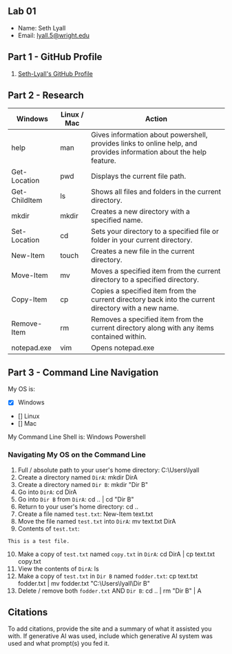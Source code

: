 ## Lab 01

- Name: Seth Lyall
- Email: lyall.5@wright.edu

## Part 1 - GitHub Profile

1. [Seth-Lyall's GitHub Profile](FIXTHISURL-https://github.com/Seth-Lyall)

## Part 2 - Research

| Windows | Linux / Mac | Action |
| ---     | ---         | ---    |
| help    | man         |Gives information about powershell, provides links to online help, and provides information about the help feature.|
| Get-Location | pwd    |Displays the current file path.|
| Get-ChildItem | ls    |Shows all files and folders in the current directory.|
| mkdir   | mkdir       |Creates a new directory with a specified name.|
| Set-Location | cd     |Sets your directory to a specified file or folder in your current directory.|
| New-Item | touch      |Creates a new file in the current directory.|
| Move-Item | mv        |Moves a specified item from the current directory to a specified directory.|
| Copy-Item | cp        |Copies a specified item from the current directory back into the current directory with a new name.|
| Remove-Item | rm      |Removes a specified item from the current directory along with any items contained within.|
| notepad.exe | vim     |Opens notepad.exe|

## Part 3 - Command Line Navigation

My OS is:
- [x] Windows
- [] Linux
- [] Mac

My Command Line Shell is: Windows Powershell

### Navigating My OS on the Command Line

1. Full / absolute path to your user's home directory: C:\Users\lyall
2. Create a directory named `DirA`: mkdir DirA
3. Create a directory named `Dir B`: mkdir "Dir B"
4. Go into `DirA`: cd DirA
5. Go into `Dir B` from `DirA`: cd .. | cd "Dir B"
6. Return to your user's home directory: cd ..
7. Create a file named `test.txt`: New-Item text.txt
8. Move the file named `test.txt` into `DirA`: mv text.txt DirA
9. Contents of `test.txt`:
```
This is a test file.
```
10. Make a copy of `test.txt` named `copy.txt` in `DirA`: cd DirA | cp text.txt copy.txt
11. View the contents of `DirA`: ls
12. Make a copy of `test.txt` in `Dir B` named `fodder.txt`: cp text.txt fodder.txt | mv fodder.txt "C:\Users\lyall\Dir B"
13. Delete / remove both `fodder.txt` AND `Dir B`: cd .. | rm "Dir B" | A

## Citations

To add citations, provide the site and a summary of what it assisted you with.  If generative AI was used, include which generative AI system was used and what prompt(s) you fed it.



